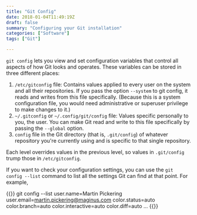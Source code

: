 ```yaml
---
title: "Git Config"
date: 2018-01-04T11:49:19Z
draft: false
summary: "Configuring your Git installation"
categories: ["Software"]
tags: ["Git"]

---
```

`git config` lets you view and set configuration variables that control all aspects of 
how Git looks and operates. These variables can be stored in three different places:

1.	`/etc/gitconfig` file: Contains values applied to every user on the system and all 
    their repositories. If you pass the option `--system` to git config, it reads and 
    writes from this file specifically. (Because this is a system configuration file, you 
    would need administrative or superuser privilege to make changes to it.)
2.	`~/.gitconfig` or `~/.config/git/config` file: Values specific personally to 
  you, the user. You can make Git read and write to this file specifically by passing the `--global` option.
3.	`config` file in the Git directory (that is, `.git/config`) of whatever 
  repository you're currently using and is specific to that single repository.

Each level overrides values in the previous level, so values in `.git/config` 
trump those in `/etc/gitconfig`.

If you want to check your configuration settings, you can use the `git config --list` command 
to list all the settings Git can find at that point. For example,

{{<highlight bash>}}
git config --list
user.name=Martin Pickering
user.email=martin.pickering@maginus.com
color.status=auto
color.branch=auto
color.interactive=auto
color.diff=auto
...
{{</highlight>}}
  

